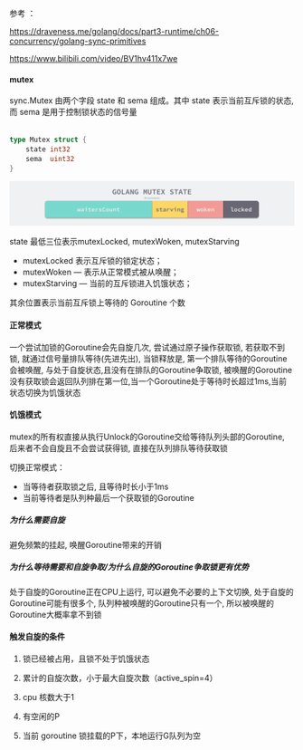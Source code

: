 

参考 ： 

https://draveness.me/golang/docs/part3-runtime/ch06-concurrency/golang-sync-primitives

https://www.bilibili.com/video/BV1hv411x7we


#### mutex

sync.Mutex 由两个字段 state 和 sema 组成。其中 state 表示当前互斥锁的状态, 而 sema 是用于控制锁状态的信号量

```go

type Mutex struct {
    state int32
    sema  uint32
}
```
![mutex](./images/mutex.png)

state 最低三位表示mutexLocked, mutexWoken,  mutexStarving

 - mutexLocked 表示互斥锁的锁定状态；
 - mutexWoken — 表示从正常模式被从唤醒；
 - mutexStarving — 当前的互斥锁进入饥饿状态；

其余位置表示当前互斥锁上等待的 Goroutine 个数


#### 正常模式
一个尝试加锁的Goroutine会先自旋几次, 尝试通过原子操作获取锁, 若获取不到锁, 就通过信号量排队等待(先进先出), 
当锁释放是, 第一个排队等待的Goroutine会被唤醒, 与处于自旋状态,且没有在排队的Goroutine争取锁, 被唤醒的Goroutine没有获取锁会返回队列排在第一位,当一个Goroutine处于等待时长超过1ms,当前状态切换为饥饿状态

#### 饥饿模式
mutex的所有权直接从执行Unlock的Goroutine交给等待队列头部的Goroutine, 后来者不会自旋且不会尝试获得锁, 直接在队列排队等待获取锁

切换正常模式：
  - 当等待者获取锁之后, 且等待时长小于1ms
  - 当前等待者是队列种最后一个获取锁的Goroutine

##### 为什么需要自旋

避免频繁的挂起, 唤醒Goroutine带来的开销

##### 为什么等待需要和自旋争取/为什么自旋的Goroutine争取锁更有优势
处于自旋的Goroutine正在CPU上运行, 可以避免不必要的上下文切换, 处于自旋的Goroutine可能有很多个, 队列种被唤醒的Goroutine只有一个, 所以被唤醒的Goroutine大概率拿不到锁


#### 触发自旋的条件

1. 锁已经被占用，且锁不处于饥饿状态

2. 累计的自旋次数，小于最大自旋次数（active_spin=4）

3. cpu 核数大于1

4. 有空闲的P

5. 当前 goroutine 锁挂载的P下，本地运行G队列为空



